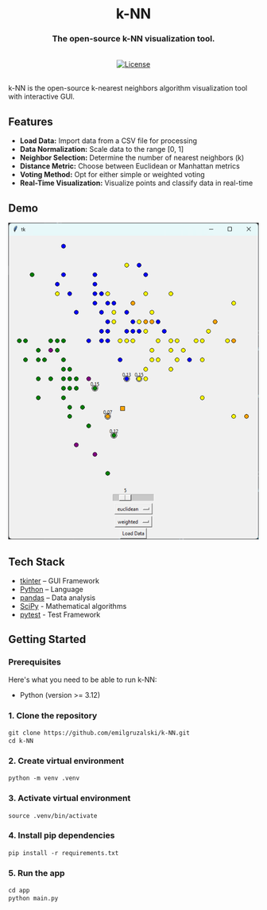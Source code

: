 <div align="center">
  <h1 align="center">k-NN</h1>
  <h3>The open-source k-NN visualization tool.</h3>
</div>

<br/>

<div align="center">
  <a href="https://github.com/emilgruzalski/k-NN/blob/main/LICENSE.txt"><img alt="License" src="https://img.shields.io/badge/license-GPLv3-blue"></a>
</div>

<br/>

k-NN is the open-source k-nearest neighbors algorithm visualization tool with interactive GUI.

## Features

- **Load Data:** Import data from a CSV file for processing
- **Data Normalization:** Scale data to the range [0, 1]
- **Neighbor Selection:** Determine the number of nearest neighbors (k)
- **Distance Metric:** Choose between Euclidean or Manhattan metrics
- **Voting Method:** Opt for either simple or weighted voting
- **Real-Time Visualization:** Visualize points and classify data in real-time

## Demo

![k-NN Welcome PNG](.github/images/k-NN-welcome.png)

## Tech Stack

- [tkinter](https://docs.python.org/3/library/tkinter.html) – GUI Framework
- [Python](https://www.typescriptlang.org/) – Language
- [pandas](https://pandas.pydata.org/) – Data analysis
- [SciPy](https://scipy.org/) - Mathematical algorithms
- [pytest](https://docs.pytest.org/en/8.2.x/) - Test Framework

## Getting Started

### Prerequisites

Here's what you need to be able to run k-NN:

- Python (version >= 3.12)

### 1. Clone the repository

```shell
git clone https://github.com/emilgruzalski/k-NN.git
cd k-NN
```

### 2. Create virtual environment

```shell
python -m venv .venv
```

### 3. Activate virtual environment

```shell
source .venv/bin/activate
```

### 4. Install pip dependencies

```shell
pip install -r requirements.txt
```

### 5. Run the app

```shell
cd app
python main.py
```
